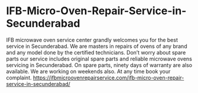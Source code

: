 # IFB-Micro-Oven-Repair-Service-in-Secunderabad
IFB microwave oven service center grandly welcomes you for the best service in Secunderabad. We are masters in repairs of ovens of any brand and any model done by the certified technicians.  Don’t worry about spare parts our service includes original spare parts and reliable microwave ovens servicing in Secunderabad. On spare parts, ninety days of warranty are also available. We are working on weekends also. At any time book your complaint.   https://ifbmicroovenrepairservice.com/ifb-micro-oven-repair-service-in-secunderabad/
